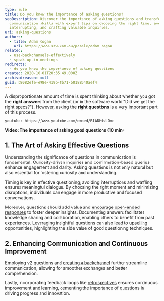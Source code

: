 ```yaml
---
type: rule
title: Do you know the importance of asking questions?
seoDescription: Discover the importance of asking questions and transform your
  communication skills with expert tips on choosing the right time, avoiding
  interrupting, and crafting valuable inquiries.
uri: asking-questions
authors:
  - title: Adam Cogan
    url: https://www.ssw.com.au/people/adam-cogan
related:
  - use-backchannels-effectively
  - speak-up-in-meetings
redirects:
  - do-you-know-the-importance-of-asking-questions
created: 2020-10-01T20:35:49.000Z
archivedreason: null
guid: b8082efe-e98e-419b-8b71-b0188640aef4
---
```


A disproportionate amount of time is spent thinking about whether you got the **right answers** from the client (or in the software world "Did we get the right specs?"). However, asking the **right questions** is a very important part of this process.

<!--endintro-->

`youtube: https://www.youtube.com/embed/RlADH0sLOmc`

**Video: The importance of asking good questions (10 min)**

## 1. The Art of **Asking Effective Questions**

Understanding the significance of questions in communication is fundamental. Curiosity-driven inquiries and confirmation-based queries enhance engagement and clarity. Asking questions is not only natural but also essential for fostering curiosity and understanding.

Timing is key in effective questioning; avoiding interruptions and waffling ensures meaningful dialogue. By choosing the right moment and minimizing disruptions, individuals can engage in more productive and focused conversations.

Moreover, questions should add value and [encourage open-ended responses](/ask-open-ended-questions) to foster deeper insights. Documenting answers facilitates knowledge sharing and collaboration, enabling others to benefit from past experiences. Leveraging insightful questions can also lead to [upselling](/upsell) opportunities, highlighting the side value of good questioning techniques.

## 2. Enhancing Communication and Continuous Improvement

Employing v2 questions and [creating a backchannel](/use-backchannels-effectively) further streamline communication, allowing for smoother exchanges and better comprehension.

Lastly, incorporating feedback loops like [retrospectives](/do-you-do-a-retro) ensures continuous improvement and learning, cementing the importance of questions in driving progress and innovation.
